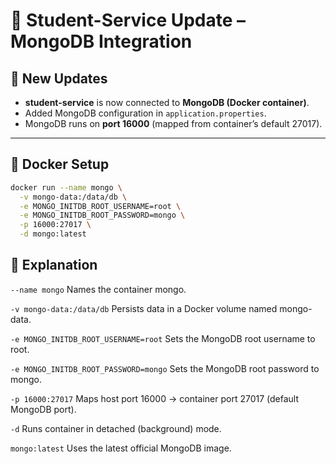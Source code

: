 # 📌 Student-Service Update – MongoDB Integration

## 🚀 New Updates
- **student-service** is now connected to **MongoDB (Docker container)**.
- Added MongoDB configuration in `application.properties`.
- MongoDB runs on **port 16000** (mapped from container’s default 27017).

---

## 🐳 Docker Setup

```bash
docker run --name mongo \
  -v mongo-data:/data/db \
  -e MONGO_INITDB_ROOT_USERNAME=root \
  -e MONGO_INITDB_ROOT_PASSWORD=mongo \
  -p 16000:27017 \
  -d mongo:latest
```

## 🔎 Explanation

`--name mongo`
Names the container mongo.

`-v mongo-data:/data/db`
Persists data in a Docker volume named mongo-data.

`-e MONGO_INITDB_ROOT_USERNAME=root`
Sets the MongoDB root username to root.

`-e MONGO_INITDB_ROOT_PASSWORD=mongo`
Sets the MongoDB root password to mongo.

`-p 16000:27017`
Maps host port 16000 → container port 27017 (default MongoDB port).

`-d`
Runs container in detached (background) mode.

`mongo:latest`
Uses the latest official MongoDB image.